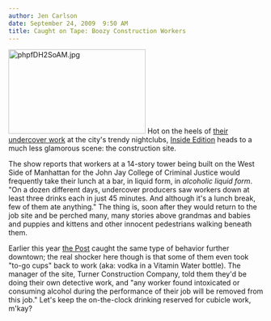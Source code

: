 ```yaml
---
author: Jen Carlson
date: September 24, 2009  9:50 AM
title: Caught on Tape: Boozy Construction Workers
---
```


<p><span class="mt-enclosure mt-enclosure-image" style="display: inline;"> <img alt="phpfDH2SoAM.jpg" src="https://web.archive.org/web/20130705053150im_/http://gothamist.com/attachments/arts_jen/phpfDH2SoAM.jpg" width="271" height="167" class="image-right"> </span>Hot on the heels of <a href="https://web.archive.org/web/20130705053150/http://gothamist.com/2009/09/18/clubs.php">their undercover work</a> at the city&apos;s trendy nightclubs, <a href="https://web.archive.org/web/20130705053150/http://www.insideedition.com/news.aspx?storyId=3415">Inside Edition</a> heads to a much less glamorous scene: the construction site. </p>

<p>The show reports that workers at a 14-story tower being built on the West Side of Manhattan for the John Jay College of Criminal Justice would frequently take their lunch at a bar, in liquid form, in <em>alcoholic liquid form</em>. &quot;On a dozen different days, undercover producers saw workers down at least three drinks each in just 45 minutes.  And although it&apos;s a lunch break, few of them ate anything.&quot; The thing is, soon after they would return to the job site and be perched many, many stories above grandmas and babies and puppies and kittens and other innocent pedestrians walking beneath them. </p>

<p>Earlier this year <a href="https://web.archive.org/web/20130705053150/http://gothamist.com/2009/06/28/some_wtc_construction_workers_enjoy.php">the Post</a> caught the same type of behavior further downtown; the real shocker here though is that some of them even took &quot;to-go cups&quot; back to work (aka: vodka in a Vitamin Water bottle). The manager of the site, Turner Construction Company, told them they&apos;d be doing their own detective work, and &quot;any worker found intoxicated or consuming alcohol during the performance of their job will be removed from this job.&quot; Let&apos;s keep the on-the-clock drinking reserved for cubicle work, m&apos;kay?</p>